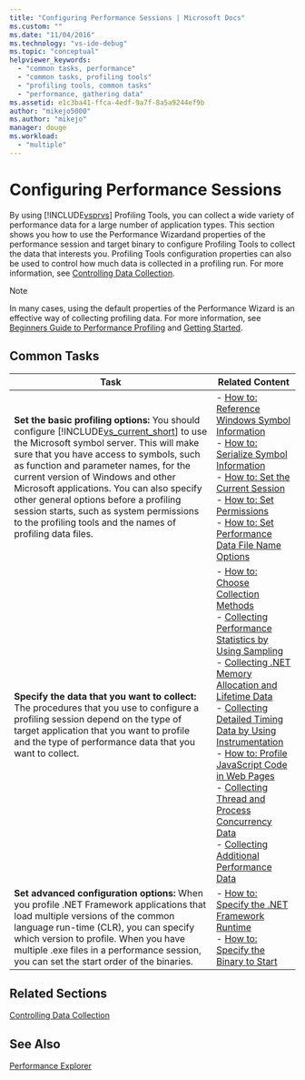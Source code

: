 ```yaml
---
title: "Configuring Performance Sessions | Microsoft Docs"
ms.custom: ""
ms.date: "11/04/2016"
ms.technology: "vs-ide-debug"
ms.topic: "conceptual"
helpviewer_keywords: 
  - "common tasks, performance"
  - "common tasks, profiling tools"
  - "profiling tools, common tasks"
  - "performance, gathering data"
ms.assetid: e1c3ba41-ffca-4edf-9a7f-8a5a9244ef9b
author: "mikejo5000"
ms.author: "mikejo"
manager: douge
ms.workload: 
  - "multiple"
---
```

# Configuring Performance Sessions
By using [!INCLUDE[vsprvs](../code-quality/includes/vsprvs_md.md)] Profiling Tools, you can collect a wide variety of performance data for a large number of application types. This section shows you how to use the Performance Wizardand properties of the performance session and target binary to configure Profiling Tools to collect the data that interests you. Profiling Tools configuration properties can also be used to control how much data is collected in a profiling run. For more information, see [Controlling Data Collection](../profiling/controlling-data-collection.md).  
  
> [!NOTE]
>  In many cases, using the default properties of the Performance Wizard is an effective way of collecting profiling data. For more information, see [Beginners Guide to Performance Profiling](../profiling/beginners-guide-to-performance-profiling.md) and [Getting Started](../profiling/getting-started-with-performance-tools.md).  
  
## Common Tasks  
  
|Task|Related Content|  
|----------|---------------------|  
|**Set the basic profiling options:** You should configure [!INCLUDE[vs_current_short](../code-quality/includes/vs_current_short_md.md)] to use the Microsoft symbol server. This will make sure that you have access to symbols, such as function and parameter names, for the current version of Windows and other Microsoft applications. You can also specify other general options before a profiling session starts, such as system permissions to the profiling tools and the names of profiling data files.|-   [How to: Reference Windows Symbol Information](../profiling/how-to-reference-windows-symbol-information.md)<br />-   [How to: Serialize Symbol Information](../profiling/how-to-serialize-symbol-information.md)<br />-   [How to: Set the Current Session](../profiling/how-to-set-the-current-session.md)<br />-   [How to: Set Permissions](../profiling/how-to-set-permissions.md)<br />-   [How to: Set Performance Data File Name Options](../profiling/how-to-set-performance-data-file-name-options.md)|  
|**Specify the data that you want to collect:** The procedures that you use to configure a profiling session depend on the type of target application that you want to profile and the type of performance data that you want to collect.|-   [How to: Choose Collection Methods](../profiling/how-to-choose-collection-methods.md)<br />-   [Collecting Performance Statistics by Using Sampling](../profiling/collecting-performance-statistics-by-using-sampling.md)<br />-   [Collecting .NET Memory Allocation and Lifetime Data](../profiling/collecting-dotnet-memory-allocation-and-lifetime-data.md)<br />-   [Collecting Detailed Timing Data by Using Instrumentation](../profiling/collecting-detailed-timing-data-by-using-instrumentation.md)<br />-   [How to: Profile JavaScript Code in Web Pages](../profiling/how-to-profile-javascript-code-in-web-pages.md)<br />-   [Collecting Thread and Process Concurrency Data](../profiling/collecting-thread-and-process-concurrency-data.md)<br />-   [Collecting Additional Performance Data](../profiling/collecting-additional-performance-data.md)|  
|**Set advanced configuration options:** When you profile .NET Framework applications that load multiple versions of the common language run-time (CLR), you can specify which version to profile. When you have multiple .exe files in a performance session, you can set the start order of the binaries.|-   [How to: Specify the .NET Framework Runtime](../profiling/how-to-specify-the-dotnet-framework-runtime.md)<br />-   [How to: Specify the Binary to Start](../profiling/how-to-specify-the-binary-to-start.md)|  
  
## Related Sections  
 [Controlling Data Collection](../profiling/controlling-data-collection.md)  
  
## See Also  
 [Performance Explorer](../profiling/performance-explorer.md)